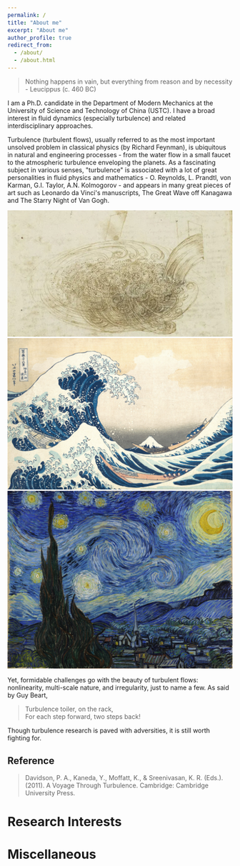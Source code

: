 ```yaml
---
permalink: /
title: "About me"
excerpt: "About me"
author_profile: true
redirect_from: 
  - /about/
  - /about.html
---
```


> Nothing happens in vain, but everything from reason and by necessity - Leucippus (c. 460 BC)

I am a Ph.D. candidate in the Department of Modern Mechanics at the University of Science and Technology of China (USTC). I have a broad interest in fluid dynamics (especially turbulence) and related interdisciplinary approaches.

Turbulence (turbulent flows), usually referred to as the most important unsolved problem in classical physics (by Richard Feynman), is ubiquitous in natural and engineering processes - from the water flow in a small faucet to the atmospheric turbulence enveloping the planets. As a fascinating subject in various senses, "turbulence" is associated with a lot of great personalities in fluid physics and mathematics - O. Reynolds, L. Prandtl, von Karman, G.I. Taylor, A.N. Kolmogorov - and appears in many great pieces of art such as Leonardo da Vinci's manuscripts, The Great Wave off Kanagawa and The Starry Night of Van Gogh.

<img src="/images/daVinci.jpg" alt="Leonardo da Vinci's manuscripts">

<img src="/images/theGreatWave.jpg" alt="The Great Wave off Kanagawa">

<img src="/images/theStarryNight.jpg" alt="The Starry Night of Van Gogh">

Yet, formidable challenges go with the beauty of turbulent flows: nonlinearity, multi-scale nature, and irregularity, just to name a few. As said by Guy Beart, 

> Turbulence toiler, on the rack,  
> For each step forward, two steps back!

Though turbulence research is paved with adversities, it is still worth fighting for.

## Reference

> Davidson, P. A., Kaneda, Y., Moffatt, K., & Sreenivasan, K. R. (Eds.). (2011). A Voyage Through Turbulence. Cambridge: Cambridge University Press.

Research Interests
======

Miscellaneous
======
   